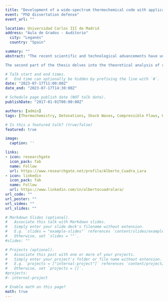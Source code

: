```yaml
---
title: "Development of a wide-spectrum thermochemical code with application to planar reacting and non-reacting shocks"
event: "PhD dissertation defense"
event_url: "" 

location: Universidad Carlos III de Madrid
address: "Aula de Grados - Auditorio"
  city: "Leganés"
  country: "Spain"

summary: ""
abstract: "The recent scientific and technological advancements have underscored the critical necessity for reliable, robust, and efficient numerical codes capable of predicting the chemical composition and properties of complex mixtures at chemical equilibrium. In response to this demand, this thesis presents the development and validation of a novel open-source thermochemical code called Combustion Toolbox (CT). This tool is designed to determine the equilibrium state of multi-species mixtures in gaseous or pure condensed phases, including ions. The code incorporates a comprehensive suite of algorithms, ranging from fundamental chemical equilibrium problems to complex computations of steady shock and detonation waves in various flow configurations, as well as predictions of rocket engine performance. Implemented in MATLAB, CT is accompanied by a user-friendly graphical user interface, ensuring flexibility and accessibility for all users. Extensive validation demonstrates excellent agreement with established codes such as NASA's CEA, Cantera within Caltech's Shock and Detonation Toolbox, and the recent Thermochemical Equilibrium Abundances code. CT has been utilized in all of the studies presented in this thesis, demonstrating its reliability and versatility.\

The second part of the thesis delves into the theoretical analysis of reactive and non-reactive shocks propagating through non-homogeneous conditions. Conducting experiments and high-fidelity simulations in this field can be challenging and computationally expensive. In this context, linear interaction analysis has emerged as a valuable tool to evaluate the hydrodynamical aspects contributing to the amplification of disturbances across the shock. Two prominent cases are investigated. Firstly, the study focuses on detonations with inhomogeneities in the upstream fuel mass fraction. The findings reveal that, in most cases, the detonation propagation speed is higher than in equivalent homogeneous scenarios. Subsequently, the investigation shifts towards the interaction of hypersonic shocks with turbulent flows, incorporating the associated thermochemical effects in single-species diatomic gases. The analysis is further extended to multi-species mixtures using CT, with a particular emphasis on air. These studies demonstrate that thermochemical effects arising at hypersonic velocities significantly enhance turbulent fluctuations in the post-shock gas compared to the simplified thermochemical frozen gas assumption."

# Talk start and end times.
#   End time can optionally be hidden by prefixing the line with `#`.
date: "2023-07-17T11:00:00Z"
date_end: "2023-07-17T14:30:00Z"

# Schedule page publish date (NOT talk date).
publishDate: "2017-01-01T00:00:00Z"

authors: [admin]
tags: [Thermochemistry, Detonations, Shock Waves, Compressible Flows, Hypersonics, LIA]

# Is this a featured talk? (true/false)
featured: true

image:
  caption: ''

links:
- icon: researchgate
  icon_pack: fab
  name: Follow
  url: https://www.researchgate.net/profile/Alberto_Cuadra_Lara
- icon: linkedin
  icon_pack: fab
  name: Follow
  url: https://www.linkedin.com/in/albertocuadralara/
url_code: ""
url_poster: ""
url_video: ""
url_slides: ""

# Markdown Slides (optional).
#   Associate this talk with Markdown slides.
#   Simply enter your slide deck's filename without extension.
#   E.g. `slides = "example-slides"` references `content/slides/example-slides.md`.
#   Otherwise, set `slides = ""`.
#slides: ""

# Projects (optional).
#   Associate this post with one or more of your projects.
#   Simply enter your project's folder or file name without extension.
#   E.g. `projects = ["internal-project"]` references `content/project/deep-learning/index.md`.
#   Otherwise, set `projects = []`.
#projects:
#- internal-project

# Enable math on this page?
math: true
---
```


